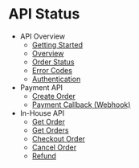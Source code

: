# API Status

* API Overview
  * [Getting Started](../faq/GetStarted.md)
  * [Overview](../faq/Overview.md)
  * [Order Status](OrderStatus.md)
  * [Error Codes](ErrorCodes.md)
  * [Authentication](Authentication.md)
* Payment API
  * [Create Order](../order/CreateOrder.md)
  * [Payment Callback (Webhook)](../order/PaymentCallback.md)
* In-House API
  * [Get Order](../order/GetOrder.md)
  * [Get Orders](../order/GetOrders.md)
  * [Checkout Order](../order/CheckoutOrder.md)
  * [Cancel Order](../order/CancelOrder.md)
  * [Refund](../order/Refund.md)

